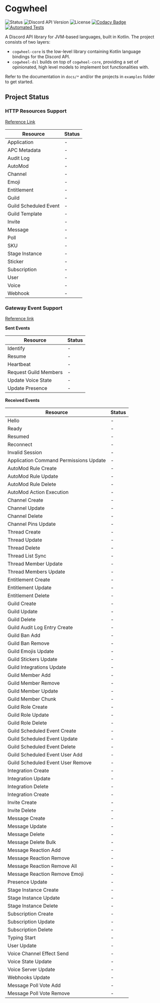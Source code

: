 # Cogwheel
![Status](https://img.shields.io/badge/Status-In%20Development-orange?style=flat)
![Discord API Version](https://img.shields.io/badge/Discord%20API%20Version-v10-green?style=flat)
![License](https://img.shields.io/badge/License-MIT-blue?style=flat)
[![Codacy Badge](https://app.codacy.com/project/badge/Grade/dc99d8c35fe94c87a427a07499135cd0)](https://app.codacy.com/gh/dark-comet/Cogwheel/dashboard?utm_source=gh&utm_medium=referral&utm_content=&utm_campaign=Badge_grade)
[![Automated Tests](https://github.com/dark-comet/Cogwheel/actions/workflows/automated-tests.yml/badge.svg)](https://github.com/dark-comet/Cogwheel/actions/workflows/automated-tests.yml)

A Discord API library for JVM-based languages, built in Kotlin. The project consists of two layers: 
- `cogwheel-core` is the low-level library containing Kotlin language bindings for the Discord API.
- `cogwheel-dsl` builds on top of `cogwheel-core`, providing a set of opinionated, high level models 
  to implement bot functionalities with.

Refer to the documentation in `docs/*` and/or the projects in `examples` folder to get started.

## Project Status
### HTTP Resources Support
[Reference Link](https://discord.com/developers/docs/resources/application)

| Resource              | Status |
|-----------------------|--------|
| Application           | -      |
| APC Metadata          | -      |
| Audit Log             | -      |
| AutoMod               | -      |
| Channel               | -      |
| Emoji                 | -      |
| Entitlement           | -      |
| Guild                 | -      |
| Guild Scheduled Event | -      |
| Guild Template        | -      |
| Invite                | -      |
| Message               | -      |
| Poll                  | -      |
| SKU                   | -      |
| Stage Instance        | -      |
| Sticker               | -      |
| Subscription          | -      |
| User                  | -      |
| Voice                 | -      |
| Webhook               | -      |

### Gateway Event Support

[Reference link](https://discord.com/developers/docs/topics/gateway-events)

**Sent Events**

| Resource              | Status |
|-----------------------|--------|
| Identify              | -      |
| Resume                | -      |
| Heartbeat             | -      |
| Request Guild Members | -      |
| Update Voice State    | -      |
| Update Presence       | -      |

**Received Events**

| Resource                               | Status |
|----------------------------------------|--------|
| Hello                                  | -      |
| Ready                                  | -      |
| Resumed                                | -      |
| Reconnect                              | -      |
| Invalid Session                        | -      |
| Application Command Permissions Update | -      |
| AutoMod Rule Create                    | -      |
| AutoMod Rule Update                    | -      |
| AutoMod Rule Delete                    | -      |
| AutoMod Action Execution               | -      |
| Channel Create                         | -      |
| Channel Update                         | -      |
| Channel Delete                         | -      |
| Channel Pins Update                    | -      |
| Thread Create                          | -      |
| Thread Update                          | -      |
| Thread Delete                          | -      |
| Thread List Sync                       | -      |
| Thread Member Update                   | -      |
| Thread Members Update                  | -      |
| Entitlement Create                     | -      |
| Entitlement Update                     | -      |
| Entitlement Delete                     | -      |
| Guild Create                           | -      |
| Guild Update                           | -      |
| Guild Delete                           | -      |
| Guild Audit Log Entry Create           | -      |
| Guild Ban Add                          | -      |
| Guild Ban Remove                       | -      |
| Guild Emojis Update                    | -      |
| Guild Stickers Update                  | -      |
| Guild Integrations Update              | -      |
| Guild Member Add                       | -      |
| Guild Member Remove                    | -      |
| Guild Member Update                    | -      |
| Guild Member Chunk                     | -      |
| Guild Role Create                      | -      |
| Guild Role Update                      | -      |
| Guild Role Delete                      | -      |
| Guild Scheduled Event Create           | -      |
| Guild Scheduled Event Update           | -      |
| Guild Scheduled Event Delete           | -      |
| Guild Scheduled Event User Add         | -      |
| Guild Scheduled Event User Remove      | -      |
| Integration Create                     | -      |
| Integration Update                     | -      |
| Integration Delete                     | -      |
| Integration Create                     | -      |
| Invite Create                          | -      |
| Invite Delete                          | -      |
| Message Create                         | -      |
| Message Update                         | -      |
| Message Delete                         | -      |
| Message Delete Bulk                    | -      |
| Message Reaction Add                   | -      |
| Message Reaction Remove                | -      |
| Message Reaction Remove All            | -      |
| Message Reaction Remove Emoji          | -      |
| Presence Update                        | -      |
| Stage Instance Create                  | -      |
| Stage Instance Update                  | -      |
| Stage Instance Delete                  | -      |
| Subscription Create                    | -      |
| Subscription Update                    | -      |
| Subscription Delete                    | -      |
| Typing Start                           | -      |
| User Update                            | -      |
| Voice Channel Effect Send              | -      |
| Voice State Update                     | -      |
| Voice Server Update                    | -      |
| Webhooks Update                        | -      |
| Message Poll Vote Add                  | -      |
| Message Poll Vote Remove               | -      |